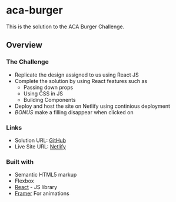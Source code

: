 # aca-burger

This is the solution to the ACA Burger Challenge.

## Overview
### The Challenge
- Replicate the design assigned to us using React JS
- Complete the solution by using React features such as 
  - Passing down props
  - Using CSS in JS
  - Building Components
- Deploy and host the site on Netlify using continious deployment  
- *BONUS* make a filling disappear when clicked on
  
### Links
- Solution URL: [GitHub](https://github.com/ChinyangaTL/aca-burger)
- Live Site URL: [Netlify](https://aca-burger-challenge-les.netlify.app)

### Built with
- Semantic HTML5 markup
- Flexbox
- [React](https://reactjs.org/) - JS library
- [Framer](https://www.framer.com/motion/) For animations
